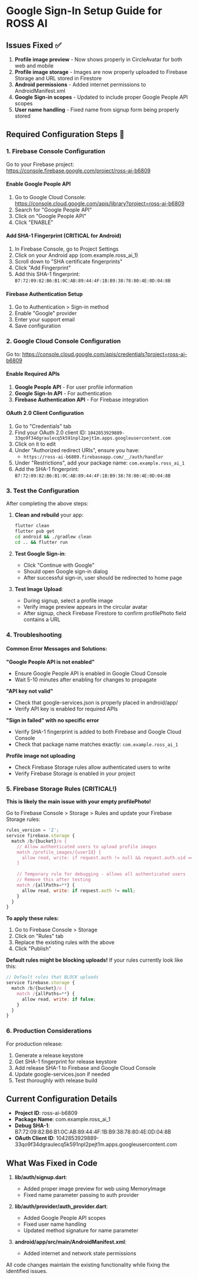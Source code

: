 # Google Sign-In Setup Guide for ROSS AI

## Issues Fixed ✅

1. **Profile image preview** - Now shows properly in CircleAvatar for both web and mobile
2. **Profile image storage** - Images are now properly uploaded to Firebase Storage and URL stored in Firestore
3. **Android permissions** - Added internet permissions to AndroidManifest.xml
4. **Google Sign-in scopes** - Updated to include proper Google People API scopes
5. **User name handling** - Fixed name from signup form being properly stored

## Required Configuration Steps 🔧

### 1. Firebase Console Configuration

Go to your Firebase project: https://console.firebase.google.com/project/ross-ai-b6809

#### Enable Google People API
1. Go to Google Cloud Console: https://console.cloud.google.com/apis/library?project=ross-ai-b6809
2. Search for "Google People API"
3. Click on "Google People API"
4. Click "ENABLE"

#### Add SHA-1 Fingerprint (CRITICAL for Android)
1. In Firebase Console, go to Project Settings
2. Click on your Android app (com.example.ross_ai_1)
3. Scroll down to "SHA certificate fingerprints"
4. Click "Add Fingerprint"
5. Add this SHA-1 fingerprint: `B7:72:09:82:B6:B1:0C:AB:89:44:4F:1B:B9:38:78:80:4E:0D:04:8B`

#### Firebase Authentication Setup
1. Go to Authentication > Sign-in method
2. Enable "Google" provider
3. Enter your support email
4. Save configuration

### 2. Google Cloud Console Configuration

Go to: https://console.cloud.google.com/apis/credentials?project=ross-ai-b6809

#### Enable Required APIs
1. **Google People API** - For user profile information
2. **Google Sign-In API** - For authentication
3. **Firebase Authentication API** - For Firebase integration

#### OAuth 2.0 Client Configuration
1. Go to "Credentials" tab
2. Find your OAuth 2.0 client ID: `1042853929889-33qo9f34dgraulecq5k591npl2pejt1m.apps.googleusercontent.com`
3. Click on it to edit
4. Under "Authorized redirect URIs", ensure you have:
   - `https://ross-ai-b6809.firebaseapp.com/__/auth/handler`
5. Under "Restrictions", add your package name: `com.example.ross_ai_1`
6. Add the SHA-1 fingerprint: `B7:72:09:82:B6:B1:0C:AB:89:44:4F:1B:B9:38:78:80:4E:0D:04:8B`

### 3. Test the Configuration

After completing the above steps:

1. **Clean and rebuild** your app:
   ```bash
   flutter clean
   flutter pub get
   cd android && ./gradlew clean
   cd .. && flutter run
   ```

2. **Test Google Sign-in**:
   - Click "Continue with Google"
   - Should open Google sign-in dialog
   - After successful sign-in, user should be redirected to home page

3. **Test Image Upload**:
   - During signup, select a profile image
   - Verify image preview appears in the circular avatar
   - After signup, check Firebase Firestore to confirm profilePhoto field contains a URL

### 4. Troubleshooting

#### Common Error Messages and Solutions:

**"Google People API is not enabled"**
- Ensure Google People API is enabled in Google Cloud Console
- Wait 5-10 minutes after enabling for changes to propagate

**"API key not valid"**
- Check that google-services.json is properly placed in android/app/
- Verify API key is enabled for required APIs

**"Sign in failed" with no specific error**
- Verify SHA-1 fingerprint is added to both Firebase and Google Cloud Console
- Check that package name matches exactly: `com.example.ross_ai_1`

**Profile image not uploading**
- Check Firebase Storage rules allow authenticated users to write
- Verify Firebase Storage is enabled in your project

### 5. Firebase Storage Rules (CRITICAL!)

**This is likely the main issue with your empty profilePhoto!**

Go to Firebase Console > Storage > Rules and update your Firebase Storage rules:

```javascript
rules_version = '2';
service firebase.storage {
  match /b/{bucket}/o {
    // Allow authenticated users to upload profile images
    match /profile_images/{userId} {
      allow read, write: if request.auth != null && request.auth.uid == userId;
    }
    
    // Temporary rule for debugging - allows all authenticated users
    // Remove this after testing
    match /{allPaths=**} {
      allow read, write: if request.auth != null;
    }
  }
}
```

**To apply these rules:**
1. Go to Firebase Console > Storage
2. Click on "Rules" tab
3. Replace the existing rules with the above
4. Click "Publish"

**Default rules might be blocking uploads!** If your rules currently look like this:
```javascript
// Default rules that BLOCK uploads
service firebase.storage {
  match /b/{bucket}/o {
    match /{allPaths=**} {
      allow read, write: if false;
    }
  }
}
```

### 6. Production Considerations

For production release:
1. Generate a release keystore
2. Get SHA-1 fingerprint for release keystore
3. Add release SHA-1 to Firebase and Google Cloud Console
4. Update google-services.json if needed
5. Test thoroughly with release build

## Current Configuration Details

- **Project ID**: ross-ai-b6809
- **Package Name**: com.example.ross_ai_1
- **Debug SHA-1**: B7:72:09:82:B6:B1:0C:AB:89:44:4F:1B:B9:38:78:80:4E:0D:04:8B
- **OAuth Client ID**: 1042853929889-33qo9f34dgraulecq5k591npl2pejt1m.apps.googleusercontent.com

## What Was Fixed in Code

1. **lib/auth/signup.dart**:
   - Added proper image preview for web using MemoryImage
   - Fixed name parameter passing to auth provider

2. **lib/auth/provider/auth_provider.dart**:
   - Added Google People API scopes
   - Fixed user name handling
   - Updated method signature for name parameter

3. **android/app/src/main/AndroidManifest.xml**:
   - Added internet and network state permissions

All code changes maintain the existing functionality while fixing the identified issues.
